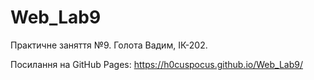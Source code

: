 # Web_Lab9
Практичне заняття №9. 
Голота Вадим, ІК-202.

Посилання на GitHub Pages: 
https://h0cuspocus.github.io/Web_Lab9/
